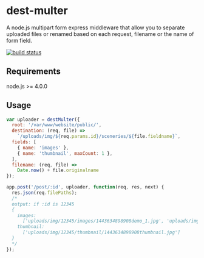 # dest-multer

A node.js multipart form express middleware that allow you to separate uploaded
files or renamed based on each request, filename or the name of form field.

[![build status](https://travis-ci.org/chichunchen/dest-multer.svg)](https://travis-ci.org/chichunchen/dest-multer.svg)

## Requirements
node.js >= 4.0.0

## Usage

```js
var uploader = destMulter({
  root: '/var/www/website/public/',
  destination: (req, file) =>
    `/uploads/img/${req.params.id}/sceneries/${file.fieldname}`,
  fields: [
    { name: 'images' },
    { name: 'thumbnail', maxCount: 1 },
  ],
  filename: (req, file) =>
    Date.now() + file.originalname
});

app.post('/post/:id', uploader, function(req, res, next) {
  res.json(req.filePaths);
  /*
  output: if :id is 12345
  {
    images: 
      ['uploads/img/12345/images/1443634898908demo_1.jpg', 'uploads/img/12345images/1443634898908demo_2.jpg'],
    thumbnail:
      ['uploads/img/12345/thumbnail/1443634898908thumbnail.jpg']
  }
  */
});
```
